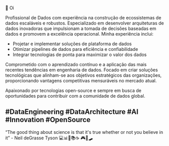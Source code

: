 👋 Oi

Profissional de Dados com experiência na construção de ecossistemas de dados escaláveis e robustos. Especializado em desenvolver arquiteturas de dados inovadoras que impulsionam a tomada de decisões baseadas em dados e promovem a excelência operacional. Minha experiência inclui:

- Projetar e implementar soluções de plataforma de dados
- Otimizar pipelines de dados para eficiência e confiabilidade
- Integrar tecnologias de ponta para maximizar o valor dos dados

Comprometido com o aprendizado contínuo e a aplicação das mais recentes tendências em engenharia de dados. Focado em criar soluções tecnológicas que alinham-se aos objetivos estratégicos das organizações, proporcionando vantagens competitivas mensuráveis no mercado atual.

Apaixonado por tecnologias open-source e sempre em busca de oportunidades para contribuir com a comunidade de dados global.

#DataEngineering #DataArchitecture #AI #Innovation #OpenSource
-----------------------------------------------------------
“The good thing about science is that it's true whether or not you believe in it” - Neil deGrasse Tyson
 💻📊🔭📚☕️ 🎮🥋🛹
